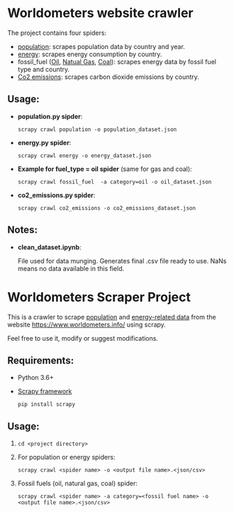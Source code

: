 # Worldometers website crawler
The project contains four spiders:
* [population](https://www.worldometers.info/world-population/population-by-country/): scrapes population data by country and year.
* [energy](https://www.worldometers.info/energy/): scrapes energy consumption by country.
* fossil_fuel ([Oil](https://www.worldometers.info/oil/), [Natual Gas](https://www.worldometers.info/gas/), [Coal](https://www.worldometers.info/coal/)): scrapes energy data by fossil fuel type and country.
* [Co2 emissions](https://www.worldometers.info/co2-emissions/): scrapes carbon dioxide emissions by country.

## Usage:

* **population.py sipder**:

  `scrapy crawl population -o population_dataset.json`
* **energy.py spider**: 

  `scrapy crawl energy -o energy_dataset.json`
* **Example for fuel_type = oil spider** (same for gas and coal):

  `scrapy crawl fossil_fuel  -a category=oil -o oil_dataset.json`
* **co2_emissions.py spider**: 

  `scrapy crawl co2_emissions -o co2_emissions_dataset.json`
  
## Notes:
* **clean_dataset.ipynb**: 

  File used for data munging. Generates final .csv file ready to use. NaNs means no data available in this field.

# Worldometers Scraper Project
This is a crawler to scrape [population](https://www.worldometers.info/world-population/population-by-country/) and [energy-related data](https://www.worldometers.info/energy/) from the website https://www.worldometers.info/ using scrapy. 

Feel free to use it, modify or suggest modifications.

## Requirements:
* Python 3.6+
* [Scrapy framework](https://github.com/scrapy/scrapy)

  ```
  pip install scrapy
  ```

## Usage:
1. `cd <project directory>`
2. For population or energy spiders: 

   `scrapy crawl <spider name> -o <output file name>.<json/csv>`
4. Fossil fuels (oil, natural gas, coal) spider:

   `scrapy crawl <spider name> -a category=<fossil fuel name> -o <output file name>.<json/csv>`

